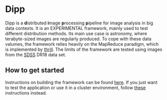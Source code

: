 # Dipp

Dipp is a **d**istributed **i**mage **p**rocessing **p**ipeline for image analysis in big data contexts. It is an EXPERIMENTAL framework, mainly used to test different distribution methods. Its main use case is astronomy, where terabyte-sized images are regularly produced. To cope with these data valumes, the framework relies heavily on the MapReduce paradigm, which is implemented by [thrill](https://github.com/thrill/thrill). The limits of the framework are tested using images from the [SDSS](https://www.sdss.org/) DR18 data set.

## How to get started

Instructions on building the framework can be found [here](BUILDING.md). If you just want to test the application or use it in a cluster environment, follow [these](CONTAINER.MD) instructions instead.
